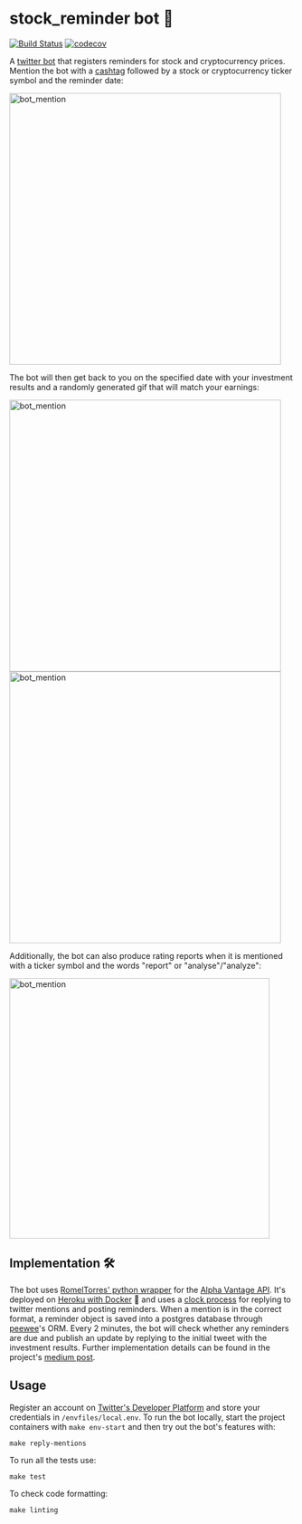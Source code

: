 # stock_reminder bot 🤖 
[![Build Status](https://www.travis-ci.com/luisgc93/stock_reminder_bot.svg?branch=master)](https://www.travis-ci.com/luisgc93/stock_reminder_bot) [![codecov](https://codecov.io/gh/luisgc93/stock_reminder_bot/branch/master/graph/badge.svg?token=2sx6C5pkSW)](https://codecov.io/gh/luisgc93/stock_reminder_bot)

A [twitter bot](https://twitter.com/stock_reminder) that registers reminders for stock and cryptocurrency prices.
Mention the bot with a [cashtag](https://money.cnn.com/2012/07/31/technology/twitter-cashtag/index.htm) followed by a stock or cryptocurrency ticker symbol and the reminder date:

<img width="480" alt="bot_mention" src="https://user-images.githubusercontent.com/32971373/102701956-09e00480-425d-11eb-8a0e-a38f274db994.png">


The bot will then get back to you on the specified date with your investment results and a randomly generated gif that will match your earnings:

<img width="480" alt="bot_mention" src="https://user-images.githubusercontent.com/32971373/103879153-baf8f280-50d7-11eb-9808-846e3263ceb5.png">

<img width="480" alt="bot_mention" src="https://user-images.githubusercontent.com/32971373/103919831-cf0d1600-5110-11eb-80bb-ae50621b143b.png">

Additionally, the bot can also produce rating reports when it is mentioned with a ticker symbol and the words "report" or "analyse"/"analyze":

<img width="460" alt="bot_mention" src="https://user-images.githubusercontent.com/32971373/104827145-2cb10900-585b-11eb-8593-fbb7d5feb659.png">

## Implementation 🛠️
The bot uses [RomelTorres' python wrapper](https://github.com/RomelTorres/alpha_vantage) for the [Alpha Vantage API](https://www.alphavantage.co/documentation/). It's deployed on [Heroku with Docker](https://devcenter.heroku.com/articles/build-docker-images-heroku-yml) 🐳 and uses a [clock process](https://devcenter.heroku.com/articles/clock-processes-python) for replying to twitter mentions and posting reminders. When a mention is in the correct format, a reminder object is saved into a postgres database through [peewee](http://docs.peewee-orm.com/en/latest/)'s ORM. Every 2 minutes, the bot will check whether any reminders are due and publish an update by replying to the initial tweet with the investment results. Further implementation details can be found in the project's [medium post](https://luisgc93.medium.com/building-a-stock-reminder-twitter-bot-with-python-and-alpha-vantage-api-24189566e705).

## Usage
Register an account on [Twitter's Developer Platform](https://developer.twitter.com/en) and store your credentials in `/envfiles/local.env`.
To run the bot locally, start the project containers with `make env-start` and then try out the bot's features with:

`make reply-mentions`
 
To run all the tests use:
 
`make test`

To check code formatting:

`make linting`
